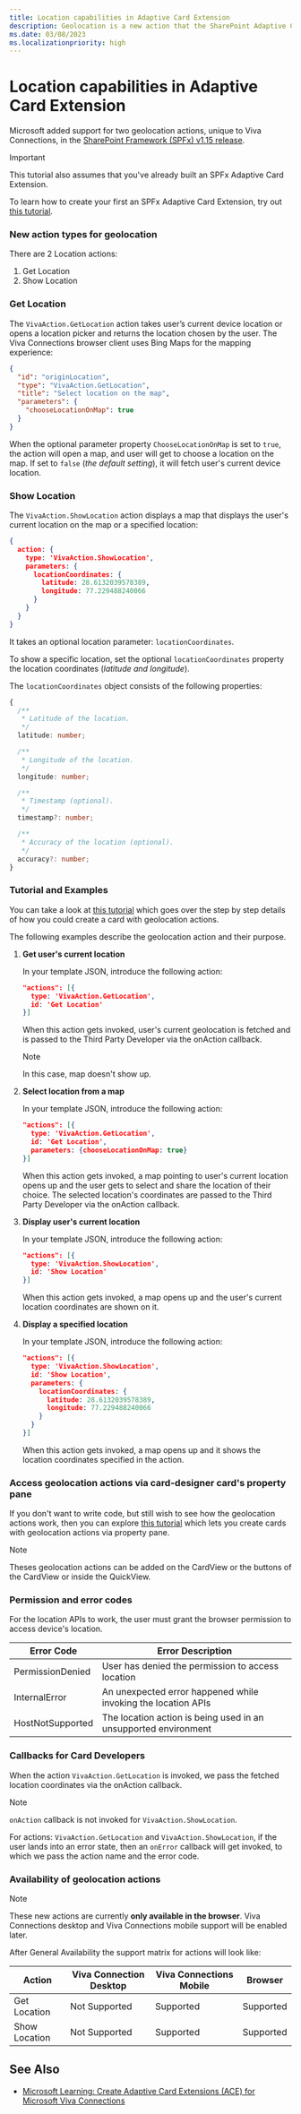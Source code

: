 ```yaml
---
title: Location capabilities in Adaptive Card Extension
description: Geolocation is a new action that the SharePoint Adaptive Card Extension framework supports, which enables third party developers to come up with their location specific scenarios.
ms.date: 03/08/2023
ms.localizationpriority: high
---
```

# Location capabilities in Adaptive Card Extension

Microsoft added support for two geolocation actions, unique to Viva Connections, in the [SharePoint Framework (SPFx) v1.15 release](../../../../release-1.15.md).

> [!IMPORTANT]
> This tutorial also assumes that you've already built an SPFx Adaptive Card Extension.
>
> To learn how to create your first an SPFx Adaptive Card Extension, try out [this tutorial](../../../get-started/build-first-sharepoint-adaptive-card-extension.md).

### New action types for geolocation

There are 2 Location actions:

1. Get Location
1. Show Location

### Get Location

The `VivaAction.GetLocation` action takes user’s current device location or opens a location picker and returns the location chosen by the user. The Viva Connections browser client uses Bing Maps for the mapping experience:

```json
{
  "id": "originLocation",
  "type": "VivaAction.GetLocation",
  "title": "Select location on the map",
  "parameters": {
    "chooseLocationOnMap": true
  }
}
```

When the optional parameter property `ChooseLocationOnMap` is set to `true`, the action will open a map, and user will get to choose a location on the map. If set to `false` (*the default setting*), it will fetch user's current device location.

### Show Location

The `VivaAction.ShowLocation` action displays a map that displays the user's current location on the map or a specified location:

```json
{
  action: {
    type: 'VivaAction.ShowLocation',
    parameters: {
      locationCoordinates: {
        latitude: 28.6132039578389,
        longitude: 77.229488240066
      }
    }
  }
}
```

It takes an optional location parameter: `locationCoordinates`.

To show a specific location, set the optional `locationCoordinates` property the location coordinates (*latitude and longitude*).

The `locationCoordinates` object consists of the following properties:

```typescript
{
  /**
   * Latitude of the location.
   */
  latitude: number;

  /**
   * Longitude of the location.
   */
  longitude: number;

  /**
   * Timestamp (optional).
   */
  timestamp?: number;

  /**
   * Accuracy of the location (optional).
   */
  accuracy?: number;
}
```

### Tutorial and Examples

You can take a look at [this tutorial](./GeolocationTutorial.md) which goes over the step by step details of how you could create a card with geolocation actions.

The following examples describe the geolocation action and their purpose.

1. **Get user's current location**

    In your template JSON, introduce the following action:

    ```json
    "actions": [{
      type: 'VivaAction.GetLocation',
      id: 'Get Location'
    }]
    ```

    When this action gets invoked, user's current geolocation is fetched and is passed to the Third Party Developer via the onAction callback.

    > [!NOTE]
    > In this case, map doesn't show up.

1. **Select location from a map**

    In your template JSON, introduce the following action:

    ```json
    "actions": [{
      type: 'VivaAction.GetLocation',
      id: 'Get Location',
      parameters: {chooseLocationOnMap: true}
    }]
    ```

    When this action gets invoked, a map pointing to user's current location opens up and the user gets to select and share the location of their choice. The selected location's coordinates are passed to the Third Party Developer via the onAction callback.

1. **Display user's current location**

    In your template JSON, introduce the following action:

    ```json
    "actions": [{
      type: 'VivaAction.ShowLocation',
      id: 'Show Location'
    }]
    ```

    When this action gets invoked, a map opens up and the user's current location coordinates are shown on it.

1. **Display a specified location**

    In your template JSON, introduce the following action:

    ```json
    "actions": [{
      type: 'VivaAction.ShowLocation',
      id: 'Show Location',
      parameters: {
        locationCoordinates: {
          latitude: 28.6132039578389,
          longitude: 77.229488240066
        }
      }
    }]
    ```

    When this action gets invoked, a map opens up and it shows the location coordinates specified in the action.

### Access geolocation actions via card-designer card's property pane

If you don't want to write code, but still wish to see how the geolocation actions work, then you can explore [this tutorial](./GeolocationPropertyPane.md) which lets you create cards with geolocation actions via property pane.

> [!NOTE]
> Theses geolocation actions can be added on the CardView or the buttons of the CardView or inside the QuickView.

### Permission and error codes

For the location APIs to work, the user must grant the browser permission to access device's location.

Error Code        | Error Description
----------------- | -----------------
PermissionDenied  | User has denied the permission to access location
InternalError     | An unexpected error happened while invoking the location APIs
HostNotSupported  | The location action is being used in an unsupported environment

### Callbacks for Card Developers

When the action `VivaAction.GetLocation` is invoked, we pass the fetched location coordinates via the onAction callback.

> [!NOTE]
> `onAction` callback is not invoked for `VivaAction.ShowLocation`.

For actions: `VivaAction.GetLocation` and `VivaAction.ShowLocation`, if the user lands into an error state, then an `onError` callback will get invoked, to which we pass the action name and the error code.

### Availability of geolocation actions

> [!NOTE]
> These new actions are currently **only available in the browser**. Viva Connections desktop and Viva Connections mobile support will be enabled later.

After General Availability the support matrix for actions will look like:

   Action     | Viva Connection Desktop | Viva Connections Mobile |  Browser
------------- | ----------------------- | ----------------------- | ---------
Get Location  | Not Supported           | Supported               | Supported
Show Location | Not Supported           | Supported               | Supported

## See Also

- [Microsoft Learning: Create Adaptive Card Extensions (ACE) for Microsoft Viva Connections](/training/modules/sharepoint-spfx-adaptive-card-extension-card-types)
